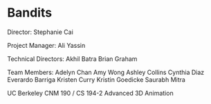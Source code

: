 Bandits
=======

Director: Stephanie Cai

Project Manager: Ali Yassin

Technical Directors:
	Akhil Batra
	Brian Graham

Team Members:
	Adelyn Chan
	Amy Wong
	Ashley Collins
	Cynthia Diaz
	Everardo Barriga
	Kristen Curry
	Kristin Goedicke
	Saurabh Mitra


UC Berkeley CNM 190 / CS 194-2 Advanced 3D Animation
